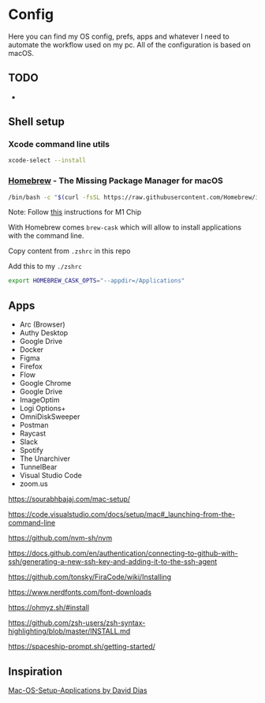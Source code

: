 # Config

Here you can find my OS config, prefs, apps and whatever I need to automate the workflow used on my pc. All of the configuration is based on macOS.

## TODO

-

## Shell setup

### Xcode command line utils
```sh
xcode-select --install
```
### [Homebrew](https://brew.sh) - The Missing Package Manager for macOS

```sh
/bin/bash -c "$(curl -fsSL https://raw.githubusercontent.com/Homebrew/install/HEAD/install.sh)"
```
Note: Follow [this](https://earthly.dev/blog/homebrew-on-m1/) instructions for M1 Chip

With Homebrew comes `brew-cask` which will allow to install applications with the command line.

Copy content from `.zshrc` in this repo

Add this to my `./zshrc`

```sh
export HOMEBREW_CASK_OPTS="--appdir=/Applications"
```

## Apps

- Arc (Browser)
- Authy Desktop
- Google Drive
- Docker
- Figma
- Firefox
- Flow
- Google Chrome
- Google Drive
- ImageOptim
- Logi Options+
- OmniDiskSweeper
- Postman
- Raycast
- Slack
- Spotify
- The Unarchiver
- TunnelBear
- Visual Studio Code
- zoom.us

https://sourabhbajaj.com/mac-setup/

https://code.visualstudio.com/docs/setup/mac#_launching-from-the-command-line

https://github.com/nvm-sh/nvm

https://docs.github.com/en/authentication/connecting-to-github-with-ssh/generating-a-new-ssh-key-and-adding-it-to-the-ssh-agent

https://github.com/tonsky/FiraCode/wiki/Installing

https://www.nerdfonts.com/font-downloads

https://ohmyz.sh/#install

https://github.com/zsh-users/zsh-syntax-highlighting/blob/master/INSTALL.md

https://spaceship-prompt.sh/getting-started/

## Inspiration
[Mac-OS-Setup-Applications by David Dias
](https://github.com/thedaviddias/Mac-OS-Setup-Applications)
